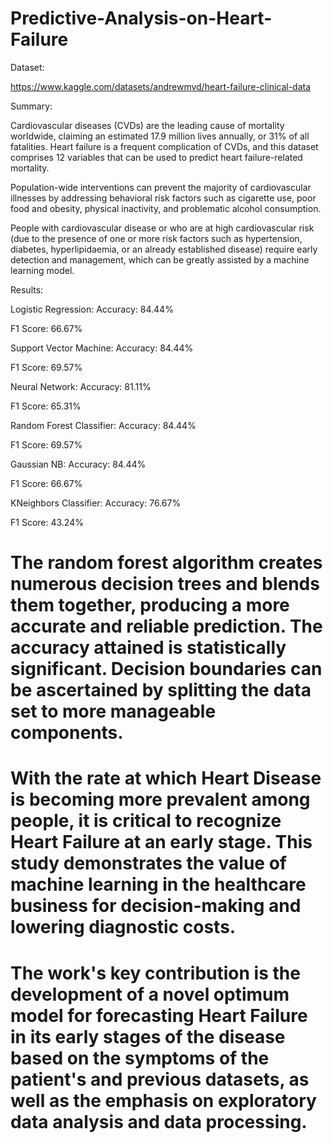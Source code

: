 # Predictive-Analysis-on-Heart-Failure

Dataset:

https://www.kaggle.com/datasets/andrewmvd/heart-failure-clinical-data

Summary:

Cardiovascular diseases (CVDs) are the leading cause of mortality worldwide, claiming an estimated 17.9 million lives annually, or 31% of all fatalities.
Heart failure is a frequent complication of CVDs, and this dataset comprises 12 variables that can be used to predict heart failure-related mortality.

Population-wide interventions can prevent the majority of cardiovascular illnesses by addressing behavioral risk factors such as cigarette use, poor food and obesity, physical inactivity, and problematic alcohol consumption.

People with cardiovascular disease or who are at high cardiovascular risk (due to the presence of one or more risk factors such as hypertension, diabetes, hyperlipidaemia, or an already established disease) require early detection and management, which can be greatly assisted by a machine learning model.

Results:

Logistic Regression:
Accuracy: 84.44%

F1 Score: 66.67%

Support Vector Machine:
Accuracy: 84.44%

F1 Score: 69.57%

Neural Network:
Accuracy: 81.11%

F1 Score: 65.31%

Random Forest Classifier:
Accuracy: 84.44%

F1 Score: 69.57%

Gaussian NB:
Accuracy: 84.44%

F1 Score: 66.67%

KNeighbors Classifier:
Accuracy: 76.67%

F1 Score: 43.24%

# The random forest algorithm creates numerous decision trees and blends them together, producing a more accurate and reliable prediction. The accuracy attained is statistically significant. Decision boundaries can be ascertained by splitting the data set to more manageable components.

# With the rate at which Heart Disease is becoming more prevalent among people, it is critical to recognize Heart Failure at an early stage. This study demonstrates the value of machine learning in the healthcare business for decision-making and lowering diagnostic costs. 

# The work's key contribution is the development of a novel optimum model for forecasting Heart Failure in its early stages of the disease based on the symptoms of the patient's and previous datasets, as well as the emphasis on exploratory data analysis and data processing. 
